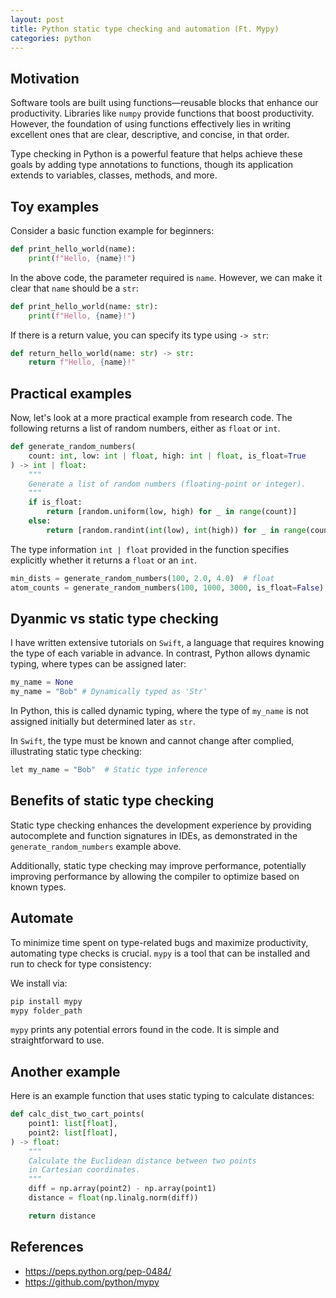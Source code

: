 ```yaml
---
layout: post
title: Python static type checking and automation (Ft. Mypy)
categories: python
---
```


## Motivation

Software tools are built using functions—reusable blocks that enhance our
productivity. Libraries like `numpy` provide functions that boost productivity.
However, the foundation of using functions effectively lies in writing excellent
ones that are clear, descriptive, and concise, in that order.

Type checking in Python is a powerful feature that helps achieve these goals by
adding type annotations to functions, though its application extends to
variables, classes, methods, and more.

## Toy examples

Consider a basic function example for beginners:

```python
def print_hello_world(name):
    print(f"Hello, {name}!")
```

In the above code, the parameter required is `name`. However, we can make it
clear that `name` should be a `str`:

```python
def print_hello_world(name: str):
    print(f"Hello, {name}!")
```

If there is a return value, you can specify its type using `-> str`:

```python
def return_hello_world(name: str) -> str:
    return f"Hello, {name}!"
```

## Practical examples

Now, let's look at a more practical example from research code. The following
returns a list of random numbers, either as `float` or `int`.

```python
def generate_random_numbers(
    count: int, low: int | float, high: int | float, is_float=True
) -> int | float:
    """
    Generate a list of random numbers (floating-point or integer).
    """
    if is_float:
        return [random.uniform(low, high) for _ in range(count)]
    else:
        return [random.randint(int(low), int(high)) for _ in range(count)]
```

The type information `int | float` provided in the function specifies explicitly
whether it returns a `float` or an `int`.

```python
min_dists = generate_random_numbers(100, 2.0, 4.0)  # float
atom_counts = generate_random_numbers(100, 1000, 3000, is_float=False)  # int
```

## Dyanmic vs static type checking

I have written extensive tutorials on `Swift`, a language that requires knowing
the type of each variable in advance. In contrast, Python allows dynamic typing,
where types can be assigned later:

```python
my_name = None
my_name = "Bob" # Dynamically typed as 'Str'
```

In Python, this is called dynamic typing, where the type of `my_name` is not
assigned initially but determined later as `str`.

In `Swift`, the type must be known and cannot change after complied,
illustrating static type checking:

```python
let my_name = "Bob"  # Static type inference
```

## Benefits of static type checking

Static type checking enhances the development experience by providing
autocomplete and function signatures in IDEs, as demonstrated in the
`generate_random_numbers` example above.

Additionally, static type checking may improve performance, potentially
improving performance by allowing the compiler to optimize based on known types.

## Automate

To minimize time spent on type-related bugs and maximize productivity,
automating type checks is crucial. `mypy` is a tool that can be installed and
run to check for type consistency:

We install via:

```bash
pip install mypy
mypy folder_path
```

`mypy` prints any potential errors found in the code. It is simple and
straightforward to use.

## Another example

Here is an example function that uses static typing to calculate distances:

```python
def calc_dist_two_cart_points(
    point1: list[float],
    point2: list[float],
) -> float:
    """
    Calculate the Euclidean distance between two points
    in Cartesian coordinates.
    """
    diff = np.array(point2) - np.array(point1)
    distance = float(np.linalg.norm(diff))

    return distance
```

## References

- https://peps.python.org/pep-0484/
- https://github.com/python/mypy
